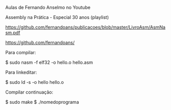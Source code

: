 Aulas de Fernando Anselmo no Youtube

Assembly na Prática - Especial 30 anos (playlist)

https://github.com/fernandoans/publicacoes/blob/master/LivroAsm/AsmNasm.pdf

https://github.com/fernandoans/

Para compilar:

$ sudo nasm -f elf32 -o hello.o hello.asm

Para linkeditar:

$ sudo ld -s -o hello hello.o

Compilar continuação:

$ sudo make
$ ./nomedoprograma